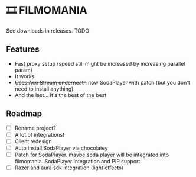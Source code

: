 # 🎞️ FILMOMANIA

See downloads in releases. TODO

## Features

- Fast proxy setup (speed still might be increased by increasing parallel param)
- It works
- ~~Uses Ace Stream underneath~~ now SodaPlayer with patch (but you don't need to install anything)
- And the last... It's the best of the best

## Roadmap

- [ ] Rename project?
- [ ] A lot of integrations!
- [ ] Client redesign
- [ ] Auto install SodaPlayer via chocolatey
- [ ] Patch for SodaPlayer. maybe soda player will be integrated into filmomania. SodaPlayer integration and PIP support
- [ ] Razer and aura sdk integration (light effects)
